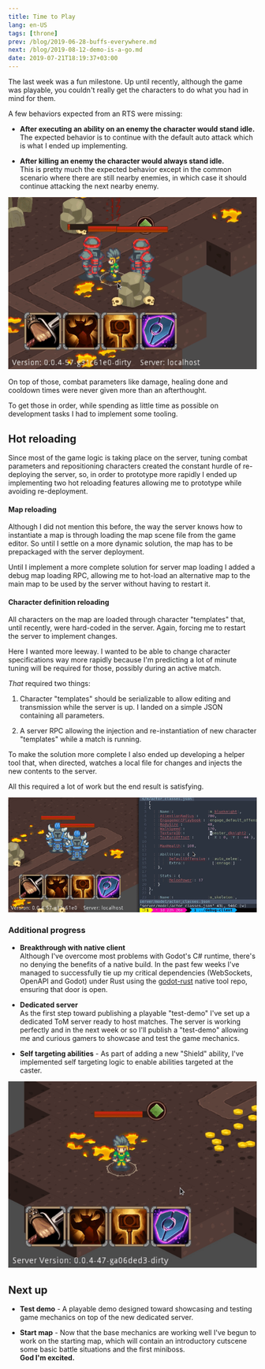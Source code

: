 ```yaml
---
title: Time to Play
lang: en-US
tags: [throne]
prev: /blog/2019-06-28-buffs-everywhere.md
next: /blog/2019-08-12-demo-is-a-go.md
date: 2019-07-21T18:19:37+03:00
---
```


The last week was a fun milestone. Up until recently, although the game was
playable, you couldn't really get the characters to do what you had in mind for
them.

A few behaviors expected from an RTS were missing:

* **After executing an ability on an enemy the character would stand idle.**  
  The expected behavior is to continue with the default auto attack which is
  what I ended up implementing.

* **After killing an enemy the character would always stand idle.**  
  This is pretty much the expected behavior except in the common scenario where
  there are still nearby enemies, in which case it should continue attacking the
  next nearby enemy.

![Expected behavior](./img/keep_attacking.gif)

On top of those, combat parameters like damage, healing done and cooldown times
were never given more than an afterthought.

To get those in order, while spending as little time as possible on development
tasks I had to implement some tooling.


## Hot reloading

Since most of the game logic is taking place on the server, tuning combat
parameters and repositioning characters created the constant hurdle of
re-deploying the server, so, in order to prototype more rapidly I ended up
implementing two hot reloading features allowing me to prototype while avoiding
re-deployment.


#### Map reloading

Although I did not mention this before, the way the server knows how to
instantiate a map is through loading the map scene file from the game editor. So
until I settle on a more dynamic solution, the map has to be prepackaged with
the server deployment.

Until I implement a more complete solution for server map loading I added a
debug map loading RPC, allowing me to hot-load an alternative map to the main
map to be used by the server without having to restart it.


#### Character definition reloading

All characters on the map are loaded through character "templates" that, until
recently, were hard-coded in the server. Again, forcing me to restart the server
to implement changes.

Here I wanted more leeway. I wanted to be able to change character
specifications way more rapidly because I'm predicting a lot of minute tuning
will be required for those, possibly during an active match.

*That* required two things:

1. Character "templates" should be serializable to allow editing and
  transmission while the server is up. I landed on a simple JSON containing all
  parameters.

2. A server RPC allowing the injection and re-instantiation of new character
  "templates" while a match is running.

To make the solution more complete I also ended up developing a helper tool
that, when directed, watches a local file for changes and injects the new
contents to the server.

All this required a lot of work but the end result is satisfying.

![Template hot reloading](./img/set_texture.gif)


### Additional progress

* **Breakthrough with native client**  
  Although I've overcome most problems with Godot's C# runtime, there's no
  denying the benefits of a native build. In the past few weeks I've managed to
  successfully tie up my critical dependencies (WebSockets, OpenAPI and Godot)
  under Rust using the [godot-rust] native tool repo, ensuring that door is
  open.

* **Dedicated server**  
  As the first step toward publishing a playable "test-demo" I've set up a
  dedicated ToM server ready to host matches. The server is working perfectly
  and in the next week or so I'll publish a "test-demo" allowing me and curious
  gamers to showcase and test the game mechanics.

* **Self targeting abilities** - As part of adding a new "Shield" ability, I've
  implemented self targeting logic to enable abilities targeted at the caster.

![Shield self cast](./img/self_targeting.gif)


## Next up

* **Test demo** - A playable demo designed toward showcasing and testing game
  mechanics on top of the new dedicated server.

* **Start map** - Now that the base mechanics are working well I've begun to
  work on the starting map, which will contain an introductory cutscene some
  basic battle situations and the first miniboss.  
  **God I'm excited.**

[godot-rust]: https://github.com/GodotNativeTools/godot-rust
